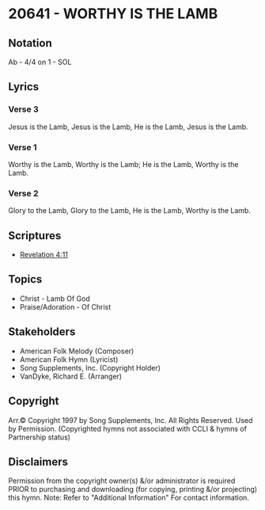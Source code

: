 # 20641 - WORTHY IS THE LAMB

## Notation

Ab - 4/4 on 1 - SOL

## Lyrics

### Verse 3

Jesus is the Lamb, Jesus is the Lamb, He is the Lamb, Jesus is the Lamb.

### Verse 1

Worthy is the Lamb, Worthy is the Lamb; He is the Lamb, Worthy is the Lamb.

### Verse 2

Glory to the Lamb, Glory to the Lamb, He is the Lamb, Worthy is the Lamb.


## Scriptures

- [Revelation 4:11](https://www.biblegateway.com/passage/?search=Revelation%204%3A11)

## Topics

- Christ - Lamb Of God
- Praise/Adoration - Of Christ

## Stakeholders

- American Folk Melody (Composer)
- American Folk Hymn (Lyricist)
- Song Supplements, Inc. (Copyright Holder)
- VanDyke, Richard E. (Arranger)

## Copyright

Arr.© Copyright 1997 by Song Supplements, Inc. All Rights Reserved. Used by Permission.
(Copyrighted hymns not associated with CCLI & hymns of Partnership status)

## Disclaimers

Permission from the copyright owner(s) &/or administrator is required PRIOR to purchasing and downloading (for copying, printing &/or projecting) this hymn.
Note: Refer to "Additional Information" For contact information.

